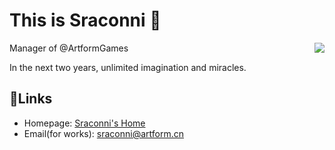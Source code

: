 # This is Sraconni 👋

<img align="right" src="https://github-readme-stats.vercel.app/api?username=sraconni&show_icons=true"/>

Manager of @ArtformGames

In the next two years, unlimited imagination and miracles.

## 🔗Links

* Homepage: [Sraconni's Home](https://www.sraconni.cc/)
* Email(for works): [sraconni@artform.cn](mailto:sraconni@artform.cn)






